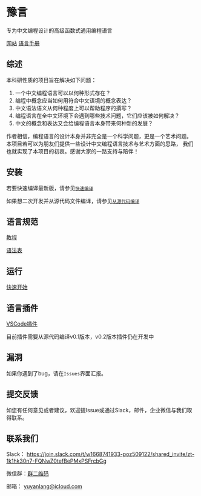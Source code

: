 # 豫言 

专为中文编程设计的高级函数式通用编程语言

[网站](https://yuyan-lang.github.io/yuyan)
[语言手册](教程/combined_tutorial.pdf)

## 综述

本科研性质的项目旨在解决如下问题：

1. 一个中文编程语言可以以何种形式存在？
2. 编程中概念应当如何用符合中文语境的概念表达？
3. 中文语法语义从何种程度上可以帮助程序的撰写？
4. 编程语言在全中文环境下会遇到哪些技术问题，它们应该被如何解决？
5. 中文的概念和表达又会给编程语言本身带来何种新的发展？

作者相信，编程语言的设计本身并非完全是一个科学问题，更是一个艺术问题。
本项目若可以为朋友们提供一些设计中文编程语言技术与艺术方面的思路，
我们也就实现了本项目的初衷。感谢大家的一路支持与陪伴！

## 安装

若要快速编译最新版，请参见[`快速编译`](快速编译.md)

如果想二次开发并从源代码文件编译，请参见[`从源代码编译`](从源代码编译.md)

## 语言规范

<!-- [语言规范](LanguageSpecification.md) -->
[教程](教程/00-教程目录.md)

[语法表](语法表.md)


## 运行

[快速开始](快速开始.md)

## 语言插件

[VSCode插件](https://marketplace.visualstudio.com/items?itemName=yuyan-lang.yuyan-vscode)

目前插件需要从源代码编译v0.1版本，v0.2版本插件仍在开发中

## 漏洞

如果你遇到了bug，请在`Issues`界面汇报。

## 提交反馈

如您有任何意见或者建议，欢迎提Issue或通过Slack，邮件，企业微信与我们取得联系。

## 联系我们

Slack： https://join.slack.com/t/w1668741933-poz509122/shared_invite/zt-1k1hk30n7-FQNwZ0tefBePMxPSFrcbGg

微信群：[群二维码](community_qr_wecom.png)

邮箱： yuyanlang@icloud.com
